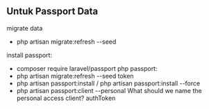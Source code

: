 ## Untuk Passport Data

migrate data

-   php artisan migrate:refresh --seed

install passport:

-   composer require laravel/passport
    php passport:
-   php artisan migrate:refresh --seed
    token
-   php artisan passport:install / php artisan passport:install --force
-   php artisan passport:client --personal
    What should we name the personal access client?
    authToken
